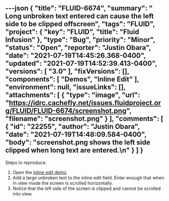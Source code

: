 ---json
{
  "title": "FLUID-6674",
  "summary": " Long unbroken text entered can cause the left side to be clipped offscreen",
  "tags": "FLUID",
  "project": {
    "key": "FLUID",
    "title": "Fluid Infusion"
  },
  "type": "Bug",
  "priority": "Minor",
  "status": "Open",
  "reporter": "Justin Obara",
  "date": "2021-07-19T14:45:26.368-0400",
  "updated": "2021-07-19T14:52:39.413-0400",
  "versions": [
    "3.0"
  ],
  "fixVersions": [],
  "components": [
    "Demos",
    "Inline Edit"
  ],
  "environment": null,
  "issueLinks": [],
  "attachments": [
    {
      "type": "image",
      "url": "https://idrc.cachefly.net/issues.fluidproject.org/FLUID/FLUID-6674/screenshot.png",
      "filename": "screenshot.png"
    }
  ],
  "comments": [
    {
      "id": "22255",
      "author": "Justin Obara",
      "date": "2021-07-19T14:48:09.584-0400",
      "body": "screenshot.png shows the left side clipped when long text are entered.\n"
    }
  ]
}
---
Steps to reproduce:

1. Open the [inline edit demo](https://build-infusion.fluidproject.org/demos/inlineedit/)
2. Add a large unbroken text to the inline edit field. Enter enough that when in view mode the screen is scrolled horizontally. 
3. Notice that the left side of the screen is clipped and cannot be scrolled into view.

        